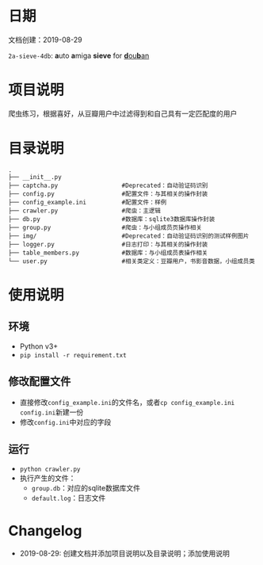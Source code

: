 # 日期
文档创建：2019-08-29

`2a-sieve-4db`: **a**uto **a**miga **sieve** for [**d**ou**b**an](https://www.douban.com)

# 项目说明
爬虫练习，根据喜好，从豆瓣用户中过滤得到和自己具有一定匹配度的用户

# 目录说明
```
.
├── __init__.py
├── captcha.py                  #Deprecated：自动验证码识别
├── config.py                   #配置文件：与其相关的操作封装
├── config_example.ini          #配置文件：样例
├── crawler.py                  #爬虫：主逻辑
├── db.py                       #数据库：sqlite3数据库操作封装
├── group.py                    #爬虫：与小组成员页操作相关
├── img/                        #Deprecated：自动验证码识别的测试样例图片
├── logger.py                   #日志打印：与其相关的操作封装
├── table_members.py            #数据库：与小组成员表操作相关
└── user.py                     #相关类定义：豆瓣用户，书影音数据，小组成员类
```

# 使用说明
## 环境
- Python v3+
- `pip install -r requirement.txt`

## 修改配置文件
- 直接修改`config_example.ini`的文件名，或者`cp config_example.ini config.ini`新建一份
- 修改`config.ini`中对应的字段

## 运行
- `python crawler.py`
- 执行产生的文件：
    - `group.db`：对应的sqlite数据库文件
    - `default.log`：日志文件

# Changelog
- 2019-08-29: 创建文档并添加项目说明以及目录说明；添加使用说明
